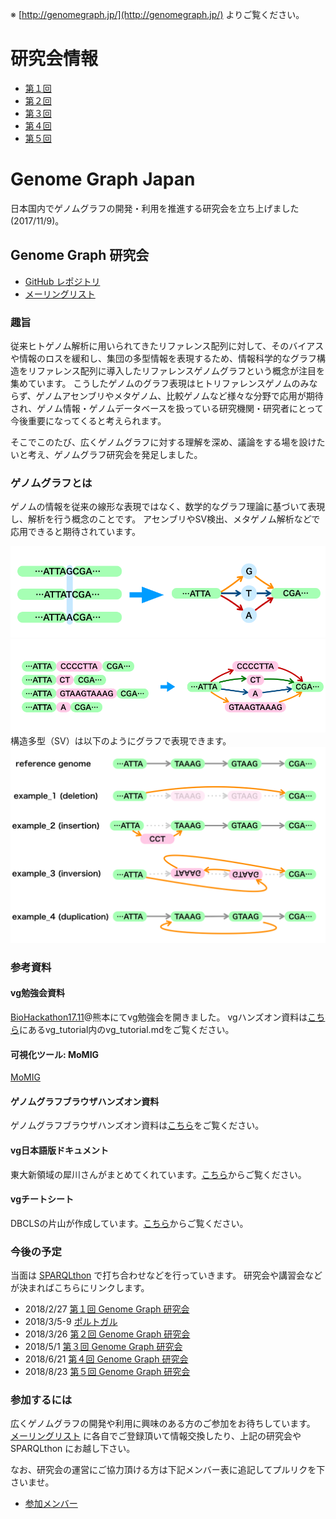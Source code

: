 ※ [http://genomegraph.jp/](http://genomegraph.jp/) よりご覧ください。

# 研究会情報

* [第１回](meeting001.md)
* [第２回](meeting002.md)
* [第３回](meeting003.md)
* [第４回](meeting004.md)
* [第５回](meeting005.md)

# Genome Graph Japan

日本国内でゲノムグラフの開発・利用を推進する研究会を立ち上げました(2017/11/9)。

## Genome Graph 研究会

* [GitHub レポジトリ](https://github.com/genomegraph/)
* [メーリングリスト](https://groups.google.com/group/genome-graph-jp)

### 趣旨

従来ヒトゲノム解析に用いられてきたリファレンス配列に対して、そのバイアスや情報のロスを緩和し、集団の多型情報を表現するため、情報科学的なグラフ構造をリファレンス配列に導入したリファレンスゲノムグラフという概念が注目を集めています。
こうしたゲノムのグラフ表現はヒトリファレンスゲノムのみならず、ゲノムアセンブリやメタゲノム、比較ゲノムなど様々な分野で応用が期待され、ゲノム情報・ゲノムデータベースを扱っている研究機関・研究者にとって今後重要になってくると考えられます。

そこでこのたび、広くゲノムグラフに対する理解を深め、議論をする場を設けたいと考え、ゲノムグラフ研究会を発足しました。

### ゲノムグラフとは

ゲノムの情報を従来の線形な表現ではなく、数学的なグラフ理論に基づいて表現し、解析を行う概念のことです。
アセンブリやSV検出、メタゲノム解析などで応用できると期待されています。

![例：SNPのグラフ表現](images/SNP_IMAGE.png)
![例：ちょっと複雑な構造のグラフ表現](images/GraphGenomeImage.png)
構造多型（SV）は以下のようにグラフで表現できます。
![例:構造多型](images/SV_in_genomegraph_sample.png)

### 参考資料

#### vg勉強会資料

[BioHackathon17.11](http://wiki.lifesciencedb.jp/mw/BH17.11)@熊本にてvg勉強会を開きました。
vgハンズオン資料は[こちら](https://github.com/genomegraph/workshop)にあるvg_tutorial内のvg_tutorial.mdをご覧ください。

#### 可視化ツール: MoMIG

[MoMIG](https://github.com/MoMI-G/MoMI-G)

#### ゲノムグラフブラウザハンズオン資料

ゲノムグラフブラウザハンズオン資料は[こちら](https://github.com/genomegraph/workshop/blob/master/browser_tutorial/browser_tutorial.md)をご覧ください。

#### vg日本語版ドキュメント

東大新領域の犀川さんがまとめてくれています。[こちら](https://docbase.io/posts/312298/sharing/e531ccc7-de15-4193-8a03-86742f8a2bfe)からご覧ください。

#### vgチートシート

DBCLSの片山が作成しています。[こちら](https://github.com/genomegraph/vg-cheatsheet)からご覧ください。

### 今後の予定

当面は [SPARQLthon](http://wiki.lifesciencedb.jp/mw/SPARQLthon) で打ち合わせなどを行っていきます。
研究会や講習会などが決まればこちらにリンクします。

* 2018/2/27 [第１回 Genome Graph 研究会](meeting001.md)
* 2018/3/5-9 [ポルトガル](portugal)
* 2018/3/26 [第２回 Genome Graph 研究会](meeting002.md)
* 2018/5/1 [第３回 Genome Graph 研究会](meeting003.md)
* 2018/6/21 [第４回 Genome Graph 研究会](meeting004.md)
* 2018/8/23 [第５回 Genome Graph 研究会](meeting005.md)

### 参加するには

広くゲノムグラフの開発や利用に興味のある方のご参加をお待ちしています。
[メーリングリスト](https://groups.google.com/group/genome-graph-jp)
に各自でご登録頂いて情報交換したり、上記の研究会や SPARQLthon にお越し下さい。

なお、研究会の運営にご協力頂ける方は下記メンバー表に追記してプルリクを下さいませ。

* [参加メンバー](members)



